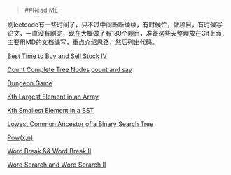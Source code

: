 >##Read ME

<div>刷leetcode有一些时间了，只不过中间断断续续，有时候忙，做项目，有时候写论文，一直没有刷完，现在大概做了有130个题目，准备这些天整理放在Git上面，主要用MD的文档编写，重点介绍思路，然后列出代码。

[Best Time to Buy and Sell Stock IV](https://github.com/bigfishman/Myleetcode-study/blob/master/Best%20Time%20to%20Buy%20and%20Sell%20Stock%20IV.markdown "")

[Count Complete Tree Nodes](https://github.com/bigfishman/Myleetcode-study/blob/master/Count%20Complete%20Tree%20Nodes.markdown "")
[count and say](https://github.com/bigfishman/Myleetcode-study/blob/master/count%20and%20say.markdown "")

[Dungeon Game](https://github.com/bigfishman/Myleetcode-study/blob/master/Dungeon%20Game.markdown "")

[Kth Largest Element in an Array ](https://github.com/bigfishman/Myleetcode-study/blob/master/Kth%20Largest%20Element%20in%20an%20Array.md "")


[Kth Smallest Element in a BST](https://github.com/bigfishman/Myleetcode-study/blob/master/Kth%20Smallest%20Element%20in%20a%20BST.markdown "")

[Lowest Common Ancestor of a Binary Search Tree](https://github.com/bigfishman/Myleetcode-study/blob/master/Lowest%20Common%20Ancestor%20of%20a%20Binary%20Search%20Tree.m "")

[Pow(x,n)](https://github.com/bigfishman/Myleetcode-study/blob/master/Pow(x%2Cn).markdown "")

[Word Break && Word Break II](https://github.com/bigfishman/Myleetcode-study/blob/master/Word%20Break%20and%20Word%20Break%20%E2%85%A1.markdown "")


[Word Serarch and Word Serarch Ⅱ](https://github.com/bigfishman/Myleetcode-study/blob/master/Word%20Serarch.markdown "")
